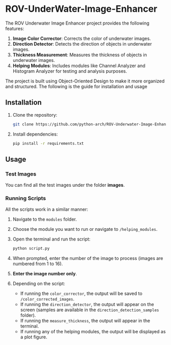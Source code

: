 
# ROV-UnderWater-Image-Enhancer

The ROV Underwater Image Enhancer project provides the following features:

1. **Image Color Corrector**: Corrects the color of underwater images.
2. **Direction Detector**: Detects the direction of objects in underwater images.
3. **Thickness Measurement**: Measures the thickness of objects in underwater images.
4. **Helping Modules**: Includes modules like Channel Analyzer and Histogram Analyzer for testing and analysis purposes.

The project is built using Object-Oriented Design to make it more organized and structured. The following is the guide for installation and usage

## Installation

1. Clone the repository:

   ```sh
   git clone https://github.com/python-arch/ROV-Underwater-Image-Enhancer.git
   ```

2. Install dependencies:

   ```sh
   pip install -r requirements.txt
   ```

## Usage

### Test Images

You can find all the test images under the folder **images**.

### Running Scripts

All the scripts work in a similar manner:

1. Navigate to the `modules` folder.
2. Choose the module you want to run or navigate to `/helping_modules`.
3. Open the terminal and run the script:

   ```sh
   python script.py
   ```

4. When prompted, enter the number of the image to process (images are numbered from 1 to 16).
5. **Enter the image number only**.
6. Depending on the script:

   - If running the `color_corrector`, the output will be saved to `/color_corrected_images`.
   - If running the `direction_detector`, the output will appear on the screen (samples are available in the `direction_detection_samples` folder).
   - If running the `measure_thickness`, the output will appear in the terminal.
   - If running any of the helping modules, the output will be displayed as a plot figure.
